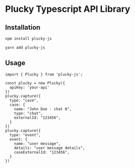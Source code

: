 # Plucky Typescript API Library

## Installation

```sh
npm install plucky-js
```

```sh
yarn add plucky-js
```

## Usage

```
import { Plucky } from 'plucky-js';

const plucky = new Plucky({
  apiKey: 'your-api'
})
plucky.capture({
  type: "case",
  case: {
    name: "John Doe - chat 0",
    type: "chat",
    externalId: "123456",
  }
})
plucky.capture({
  type: "event",
  event: {
    name: "user message",
    details: "user message details",
    caseExternalId: "123456",
  }
})
```
